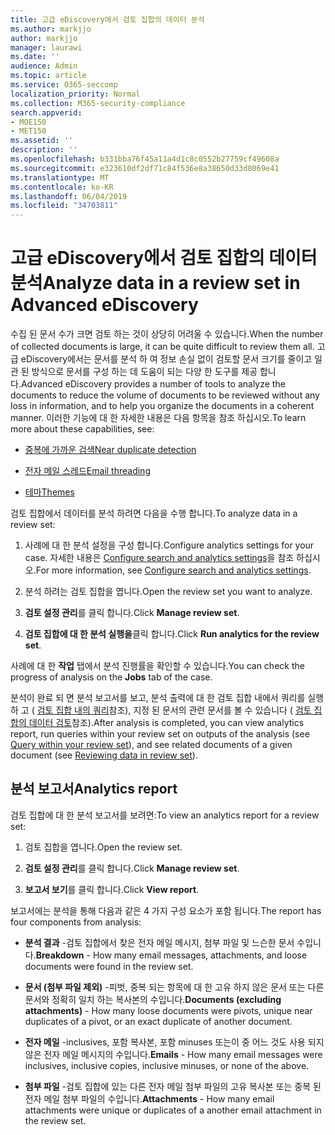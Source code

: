 ```yaml
---
title: 고급 eDiscovery에서 검토 집합의 데이터 분석
ms.author: markjjo
author: markjjo
manager: laurawi
ms.date: ''
audience: Admin
ms.topic: article
ms.service: O365-seccomp
localization_priority: Normal
ms.collection: M365-security-compliance
search.appverid:
- MOE150
- MET150
ms.assetid: ''
description: ''
ms.openlocfilehash: b331bba76f45a11a4d1c8c0552b27759cf49608a
ms.sourcegitcommit: e323610df2df71c84f536e8a38650d33d8069e41
ms.translationtype: MT
ms.contentlocale: ko-KR
ms.lasthandoff: 06/04/2019
ms.locfileid: "34703811"
---
```

# <a name="analyze-data-in-a-review-set-in-advanced-ediscovery"></a><span data-ttu-id="7f314-102">고급 eDiscovery에서 검토 집합의 데이터 분석</span><span class="sxs-lookup"><span data-stu-id="7f314-102">Analyze data in a review set in Advanced eDiscovery</span></span>

<span data-ttu-id="7f314-103">수집 된 문서 수가 크면 검토 하는 것이 상당히 어려울 수 있습니다.</span><span class="sxs-lookup"><span data-stu-id="7f314-103">When the number of collected documents is large, it can be quite difficult to review them all.</span></span> <span data-ttu-id="7f314-104">고급 eDiscovery에서는 문서를 분석 하 여 정보 손실 없이 검토할 문서 크기를 줄이고 일관 된 방식으로 문서를 구성 하는 데 도움이 되는 다양 한 도구를 제공 합니다.</span><span class="sxs-lookup"><span data-stu-id="7f314-104">Advanced eDiscovery provides a number of tools to analyze the documents to reduce the volume of documents to be reviewed without any loss in information, and to help you organize the documents in a coherent manner.</span></span> <span data-ttu-id="7f314-105">이러한 기능에 대 한 자세한 내용은 다음 항목을 참조 하십시오.</span><span class="sxs-lookup"><span data-stu-id="7f314-105">To learn more about these capabilities, see:</span></span>

- [<span data-ttu-id="7f314-106">중복에 가까운 검색</span><span class="sxs-lookup"><span data-stu-id="7f314-106">Near duplicate detection</span></span>](near-duplicates.md)

- [<span data-ttu-id="7f314-107">전자 메일 스레드</span><span class="sxs-lookup"><span data-stu-id="7f314-107">Email threading</span></span>](email-threading.md)

- [<span data-ttu-id="7f314-108">테마</span><span class="sxs-lookup"><span data-stu-id="7f314-108">Themes</span></span>](themes.md)

<span data-ttu-id="7f314-109">검토 집합에서 데이터를 분석 하려면 다음을 수행 합니다.</span><span class="sxs-lookup"><span data-stu-id="7f314-109">To analyze data in a review set:</span></span>

1. <span data-ttu-id="7f314-110">사례에 대 한 분석 설정을 구성 합니다.</span><span class="sxs-lookup"><span data-stu-id="7f314-110">Configure analytics settings for your case.</span></span> <span data-ttu-id="7f314-111">자세한 내용은 [Configure search and analytics settings](configure-search-analytics-settings.md)을 참조 하십시오.</span><span class="sxs-lookup"><span data-stu-id="7f314-111">For more information, see [Configure search and analytics settings](configure-search-analytics-settings.md).</span></span>

2. <span data-ttu-id="7f314-112">분석 하려는 검토 집합을 엽니다.</span><span class="sxs-lookup"><span data-stu-id="7f314-112">Open the review set you want to analyze.</span></span>

3. <span data-ttu-id="7f314-113">**검토 설정 관리**를 클릭 합니다.</span><span class="sxs-lookup"><span data-stu-id="7f314-113">Click **Manage review set**.</span></span>

4. <span data-ttu-id="7f314-114">**검토 집합에 대 한 분석 실행을**클릭 합니다.</span><span class="sxs-lookup"><span data-stu-id="7f314-114">Click **Run analytics for the review set**.</span></span>

<span data-ttu-id="7f314-115">사례에 대 한 **작업** 탭에서 분석 진행률을 확인할 수 있습니다.</span><span class="sxs-lookup"><span data-stu-id="7f314-115">You can check the progress of analysis on the **Jobs** tab of the case.</span></span>

 <span data-ttu-id="7f314-116">분석이 완료 되 면 분석 보고서를 보고, 분석 출력에 대 한 검토 집합 내에서 쿼리를 실행 하 고 ( [검토 집합 내의 쿼리](review-set-search.md)참조), 지정 된 문서의 관련 문서를 볼 수 있습니다 ( [검토 집합의 데이터 검토](reviewing-data-in-review-set.md)참조).</span><span class="sxs-lookup"><span data-stu-id="7f314-116">After analysis is completed, you can view analytics report, run queries within your review set on outputs of the analysis (see [Query within your review set](review-set-search.md)), and see related documents of a given document (see [Reviewing data in review set](reviewing-data-in-review-set.md)).</span></span>

## <a name="analytics-report"></a><span data-ttu-id="7f314-117">분석 보고서</span><span class="sxs-lookup"><span data-stu-id="7f314-117">Analytics report</span></span>

<span data-ttu-id="7f314-118">검토 집합에 대 한 분석 보고서를 보려면:</span><span class="sxs-lookup"><span data-stu-id="7f314-118">To view an analytics report for a review set:</span></span>

1. <span data-ttu-id="7f314-119">검토 집합을 엽니다.</span><span class="sxs-lookup"><span data-stu-id="7f314-119">Open the review set.</span></span>

2. <span data-ttu-id="7f314-120">**검토 설정 관리**를 클릭 합니다.</span><span class="sxs-lookup"><span data-stu-id="7f314-120">Click **Manage review set**.</span></span>

3. <span data-ttu-id="7f314-121">**보고서 보기**를 클릭 합니다.</span><span class="sxs-lookup"><span data-stu-id="7f314-121">Click **View report**.</span></span>

<span data-ttu-id="7f314-122">보고서에는 분석을 통해 다음과 같은 4 가지 구성 요소가 포함 됩니다.</span><span class="sxs-lookup"><span data-stu-id="7f314-122">The report has four components from analysis:</span></span>

- <span data-ttu-id="7f314-123">**분석 결과** -검토 집합에서 찾은 전자 메일 메시지, 첨부 파일 및 느슨한 문서 수입니다.</span><span class="sxs-lookup"><span data-stu-id="7f314-123">**Breakdown** - How many email messages, attachments, and loose documents were found in the review set.</span></span>

- <span data-ttu-id="7f314-124">**문서 (첨부 파일 제외)** -피벗, 중복 되는 항목에 대 한 고유 하지 않은 문서 또는 다른 문서와 정확히 일치 하는 복사본의 수입니다.</span><span class="sxs-lookup"><span data-stu-id="7f314-124">**Documents (excluding attachments)** - How many loose documents were pivots, unique near duplicates of a pivot, or an exact duplicate of another document.</span></span>

- <span data-ttu-id="7f314-125">**전자 메일** -inclusives, 포함 복사본, 포함 minuses 또는이 중 어느 것도 사용 되지 않은 전자 메일 메시지의 수입니다.</span><span class="sxs-lookup"><span data-stu-id="7f314-125">**Emails** - How many email messages were inclusives, inclusive copies, inclusive minuses, or none of the above.</span></span>

- <span data-ttu-id="7f314-126">**첨부 파일** -검토 집합에 있는 다른 전자 메일 첨부 파일의 고유 복사본 또는 중복 된 전자 메일 첨부 파일의 수입니다.</span><span class="sxs-lookup"><span data-stu-id="7f314-126">**Attachments** - How many email attachments were unique or duplicates of a another email attachment in the review set.</span></span>